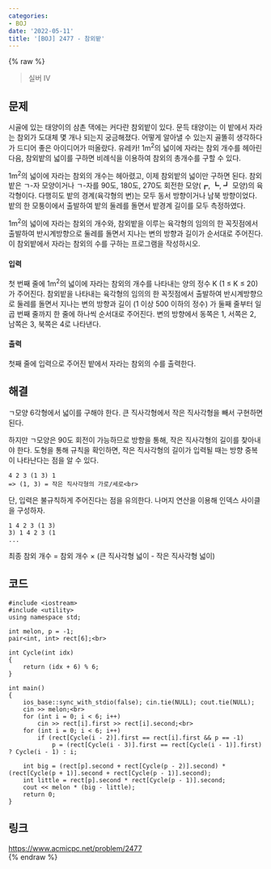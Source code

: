 ```yaml
---
categories:
- BOJ
date: '2022-05-11'
title: '[BOJ] 2477 - 참외밭'
---
```


{% raw %}
> 실버 IV<br>

## 문제
시골에 있는 태양이의 삼촌 댁에는 커다란 참외밭이 있다. 문득 태양이는 이 밭에서 자라는 참외가 도대체 몇 개나 되는지 궁금해졌다. 어떻게 알아낼 수 있는지 골똘히 생각하다가 드디어 좋은 아이디어가 떠올랐다. 유레카! 1m<sup>2</sup>의 넓이에 자라는 참외 개수를 헤아린 다음, 참외밭의 넓이를 구하면 비례식을 이용하여 참외의 총개수를 구할 수 있다.

1m<sup>2</sup>의 넓이에 자라는 참외의 개수는 헤아렸고, 이제 참외밭의 넓이만 구하면 된다. 참외밭은 ㄱ-자 모양이거나 ㄱ-자를 90도, 180도, 270도 회전한 모양(┏, ┗, ┛ 모양)의 육각형이다. 다행히도 밭의 경계(육각형의 변)는 모두 동서 방향이거나 남북 방향이었다. 밭의 한 모퉁이에서 출발하여 밭의 둘레를 돌면서 밭경계 길이를 모두 측정하였다.

1m<sup>2</sup>의 넓이에 자라는 참외의 개수와, 참외밭을 이루는 육각형의 임의의 한 꼭짓점에서 출발하여 반시계방향으로 둘레를 돌면서 지나는 변의 방향과 길이가 순서대로 주어진다. 이 참외밭에서 자라는 참외의 수를 구하는 프로그램을 작성하시오.

#### 입력
첫 번째 줄에 1m<sup>2</sup>의 넓이에 자라는 참외의 개수를 나타내는 양의 정수 K (1 ≤ K ≤ 20)가 주어진다. 참외밭을 나타내는 육각형의 임의의 한 꼭짓점에서 출발하여 반시계방향으로 둘레를 돌면서 지나는 변의 방향과 길이 (1 이상 500 이하의 정수) 가 둘째 줄부터 일곱 번째 줄까지 한 줄에 하나씩 순서대로 주어진다. 변의 방향에서 동쪽은 1, 서쪽은 2, 남쪽은 3, 북쪽은 4로 나타낸다.

#### 출력
첫째 줄에 입력으로 주어진 밭에서 자라는 참외의 수를 출력한다.

## 해결
ㄱ모양 6각형에서 넓이를 구해야 한다. 큰 직사각형에서 작은 직사각형을 빼서 구현하면 된다.

하지만 ㄱ모양은 90도 회전이 가능하므로 방향을 통해, 작은 직사각형의 길이를 찾아내야 한다. 도형을 통해 규칙을 확인하면, 작은 직사각형의 길이가 입력될 때는 방향 중복이 나타난다는 점을 알 수 있다.
```
4 2 3 (1 3) 1
=> (1, 3) = 작은 직사각형의 가로/세로<br>
```
단, 입력은 불규칙하게 주어진다는 점을 유의한다. 나머지 연산을 이용해 인덱스 사이클을 구성하자.
```
1 4 2 3 (1 3)
3) 1 4 2 3 (1 
...
```
최종 참외 개수 = 참외 개수 × (큰 직사각형 넓이 - 작은 직사각형 넓이)

## 코드
```
#include <iostream>
#include <utility>
using namespace std;

int melon, p = -1;
pair<int, int> rect[6];<br>

int Cycle(int idx)
{
	return (idx + 6) % 6;
}

int main()
{
	ios_base::sync_with_stdio(false); cin.tie(NULL); cout.tie(NULL);
	cin >> melon;<br>
	for (int i = 0; i < 6; i++)
		cin >> rect[i].first >> rect[i].second;<br>
	for (int i = 0; i < 6; i++)
		if (rect[Cycle(i - 2)].first == rect[i].first && p == -1)
			p = (rect[Cycle(i - 3)].first == rect[Cycle(i - 1)].first) ? Cycle(i - 1) : i;

	int big = (rect[p].second + rect[Cycle(p - 2)].second) * (rect[Cycle(p + 1)].second + rect[Cycle(p - 1)].second);
	int little = rect[p].second * rect[Cycle(p - 1)].second;
	cout << melon * (big - little);
	return 0;
}
```

## 링크
https://www.acmicpc.net/problem/2477<br>
{% endraw %}